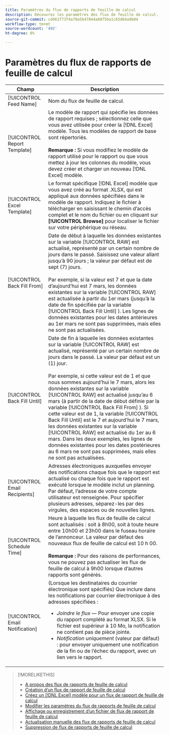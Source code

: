 ```yaml
---
title: Paramètres du flux de rapports de feuille de calcul
description: Découvrez les paramètres des flux de feuille de calcul.
source-git-commit: cd461f73f4a70a5647844a6075ba1c65d64a9b04
workflow-type: tm+mt
source-wordcount: '492'
ht-degree: 0%

---
```


# Paramètres du flux de rapports de feuille de calcul

| Champ | Description |
|---|---|
| [!UICONTROL Feed Name] | Nom du flux de feuille de calcul. |
| [!UICONTROL Report Template] | Le modèle de rapport qui spécifie les données de rapport requises ; sélectionnez celle que vous avez utilisée pour créer la [!DNL Excel] modèle. Tous les modèles de rapport de base sont répertoriés.<br><br><b>Remarque :</b> Si vous modifiez le modèle de rapport utilisé pour le rapport ou que vous mettez à jour les colonnes du modèle, vous devez créer et charger un nouveau [!DNL Excel] modèle. |
| [!UICONTROL Excel Template] | Le format spécifique [!DNL Excel] modèle que vous avez créé au format .XLSX, qui est appliqué aux données spécifiées dans le modèle de rapport. Indiquez le fichier à télécharger en saisissant le chemin d’accès complet et le nom du fichier ou en cliquant sur <b>[!UICONTROL Browse]</b> pour localiser le fichier sur votre périphérique ou réseau. |
| [!UICONTROL Back Fill From] | Date de début à laquelle les données existantes sur la variable [!UICONTROL RAW] est actualisé, représenté par un certain nombre de jours dans le passé. Saisissez une valeur allant jusqu’à 90 jours ; la valeur par défaut est de sept (7) jours.<br><br>Par exemple, si la valeur est 7 et que la date d’aujourd’hui est 7 mars, les données existantes sur la variable [!UICONTROL RAW] est actualisée à partir du 1er mars (jusqu’à la date de fin spécifiée par la variable [!UICONTROL Back Fill Until] ). Les lignes de données existantes pour les dates antérieures au 1er mars ne sont pas supprimées, mais elles ne sont pas actualisées. |
| [!UICONTROL Back Fill Until] | Date de fin à laquelle les données existantes sur la variable [!UICONTROL RAW] est actualisé, représenté par un certain nombre de jours dans le passé. La valeur par défaut est un (1) jour.<br><br>Par exemple, si cette valeur est de 1 et que nous sommes aujourd’hui le 7 mars, alors les données existantes sur la variable [!UICONTROL RAW] est actualisé jusqu’au 6 mars (à partir de la date de début définie par la variable [!UICONTROL Back Fill From] ). Si cette valeur est de 1, la variable [!UICONTROL Back Fill Until] est le 7 et aujourd’hui le 7 mars, les données existantes sur la variable [!UICONTROL RAW] est actualisé du 1er au 6 mars. Dans les deux exemples, les lignes de données existantes pour les dates postérieures au 6 mars ne sont pas supprimées, mais elles ne sont pas actualisées. |
| [!UICONTROL Email Recipients] | Adresses électroniques auxquelles envoyer des notifications chaque fois que le rapport est actualisé ou chaque fois que le rapport est exécuté lorsque le modèle inclut un planning. Par défaut, l’adresse de votre compte utilisateur est renseignée. Pour spécifier plusieurs adresses, séparez-les par des virgules, des espaces ou de nouvelles lignes. |
| [!UICONTROL Schedule Time] | Heure à laquelle les flux de feuille de calcul sont actualisés : soit à 8h00, soit à toute heure entre 10h00 et 23h00 dans le fuseau horaire de l’annonceur. La valeur par défaut des nouveaux flux de feuille de calcul est 10 h 00.<br><br><b>Remarque :</b> Pour des raisons de performances, vous ne pouvez pas actualiser les flux de feuille de calcul à 9h00 lorsque d’autres rapports sont générés. |
| [!UICONTROL Email Notification] | (Lorsque les destinataires du courrier électronique sont spécifiés) Que inclure dans les notifications par courrier électronique à des adresses spécifiées :<ul><li><i>Joindre le flux</i> — Pour envoyer une copie du rapport complété au format XLSX. Si le fichier est supérieur à 10 Mo, la notification ne contient pas de pièce jointe.</li><li><i>Notification uniquement</i> (valeur par défaut) : pour envoyer uniquement une notification de la fin ou de l’échec du rapport, avec un lien vers le rapport.</li></ul> |

>[!MORELIKETHIS]
>
>* [A propos des flux de rapports de feuille de calcul](spreadsheet-feed-about.md)
>* [Création d’un flux de rapport de feuille de calcul](spreadsheet-feed-create.md)
>* [Créez un [!DNL Excel] modèle pour un flux de rapport de feuille de calcul](spreadsheet-feed-create-excel-template.md)
>* [Modifier les paramètres du flux de rapports de feuille de calcul](spreadsheet-feed-edit.md)
>* [Affichage ou enregistrement d’un fichier de flux de rapport de feuille de calcul](spreadsheet-feed-view-or-save.md)
>* [Actualisation manuelle des flux de rapports de feuille de calcul](spreadsheet-feed-refresh.md)
>* [Suppression de flux de rapports de feuille de calcul](spreadsheet-feed-delete.md)

